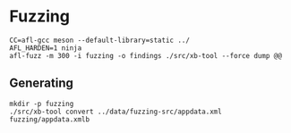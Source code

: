 Fuzzing
=======

    CC=afl-gcc meson --default-library=static ../
    AFL_HARDEN=1 ninja
    afl-fuzz -m 300 -i fuzzing -o findings ./src/xb-tool --force dump @@

Generating
----------

    mkdir -p fuzzing
    ./src/xb-tool convert ../data/fuzzing-src/appdata.xml fuzzing/appdata.xmlb
